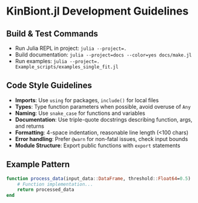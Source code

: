 # KinBiont.jl Development Guidelines

## Build & Test Commands
- Run Julia REPL in project: `julia --project=.`
- Build documentation: `julia --project=docs --color=yes docs/make.jl`
- Run examples: `julia --project=. Example_scripts/examples_single_fit.jl`

## Code Style Guidelines
- **Imports**: Use `using` for packages, `include()` for local files
- **Types**: Type function parameters when possible, avoid overuse of `Any`
- **Naming**: Use `snake_case` for functions and variables
- **Documentation**: Use triple-quote docstrings describing function, args, and returns
- **Formatting**: 4-space indentation, reasonable line length (<100 chars)
- **Error handling**: Prefer `@warn` for non-fatal issues, check input bounds
- **Module Structure**: Export public functions with `export` statements

## Example Pattern
```julia
function process_data(input_data::DataFrame, threshold::Float64=0.5)
    # Function implementation...
    return processed_data
end
```